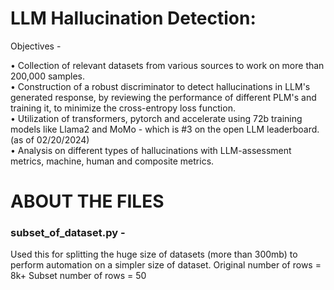 # LLM Hallucination Detection:

Objectives - 

• Collection of relevant datasets from various sources to work on more than 200,000 samples.
<br> • Construction of a robust discriminator to detect hallucinations in LLM's generated response, by reviewing the performance of different PLM's and training it, to minimize the cross-entropy loss function.
<br> • Utilization of transformers, pytorch and accelerate using 72b training models like Llama2 and MoMo - which is #3 on the open LLM leaderboard. (as of 02/20/2024)
<br> • Analysis on different types of hallucinations with LLM-assessment metrics, machine, human and composite metrics.

# ABOUT THE FILES

<h3> subset_of_dataset.py - </h3>
Used this for splitting the huge size of datasets (more than 300mb) to perform automation on a simpler size of dataset. 
Original number of rows = 8k+ 
Subset number of rows = 50
